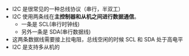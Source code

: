-  I2C 是很常见的一种总线协议（串行，半双工）
-  I2C 使用两条线在**主控制器和从机之间进行数据通信**。
	- 一条是 SCL(串行时钟线)
	- 另外一条是 SDA(串行数据线)
- 这两条数据线需要接上拉电阻，总线空闲的时候 SCL 和 SDA 处于高电平
- I2C 是支持多从机的
